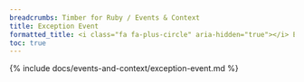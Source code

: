 ```yaml
---
breadcrumbs: Timber for Ruby / Events & Context
title: Exception Event
formatted_title: <i class="fa fa-plus-circle" aria-hidden="true"></i> Exception Event
toc: true
---
```


{% include docs/events-and-context/exception-event.md %}